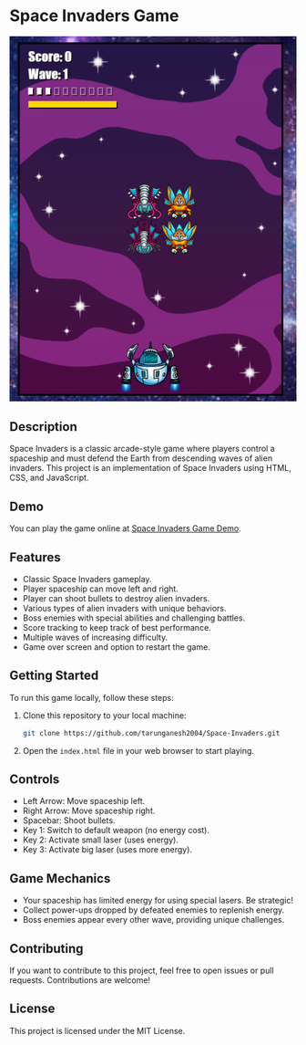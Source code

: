 # Space Invaders Game

![Game Screenshot](images/demo.png)

## Description

Space Invaders is a classic arcade-style game where players control a spaceship and must defend the Earth from descending waves of alien invaders. This project is an implementation of Space Invaders using HTML, CSS, and JavaScript.

## Demo

You can play the game online at [Space Invaders Game Demo]([https://your-demo-link.com](https://space-invaders-tarunganesh2004.vercel.app/)).

## Features

- Classic Space Invaders gameplay.
- Player spaceship can move left and right.
- Player can shoot bullets to destroy alien invaders.
- Various types of alien invaders with unique behaviors.
- Boss enemies with special abilities and challenging battles.
- Score tracking to keep track of best performance.
- Multiple waves of increasing difficulty.
- Game over screen and option to restart the game.

## Getting Started

To run this game locally, follow these steps:

1. Clone this repository to your local machine:

   ```bash
   git clone https://github.com/tarunganesh2004/Space-Invaders.git
   ```

2. Open the `index.html` file in your web browser to start playing.

## Controls

- Left Arrow: Move spaceship left.
- Right Arrow: Move spaceship right.
- Spacebar: Shoot bullets.
- Key 1: Switch to default weapon (no energy cost).
- Key 2: Activate small laser (uses energy).
- Key 3: Activate big laser (uses more energy).

## Game Mechanics

- Your spaceship has limited energy for using special lasers. Be strategic!
- Collect power-ups dropped by defeated enemies to replenish energy.
- Boss enemies appear every other wave, providing unique challenges.

## Contributing

If you want to contribute to this project, feel free to open issues or pull requests. Contributions are welcome!

## License

This project is licensed under the MIT License.
